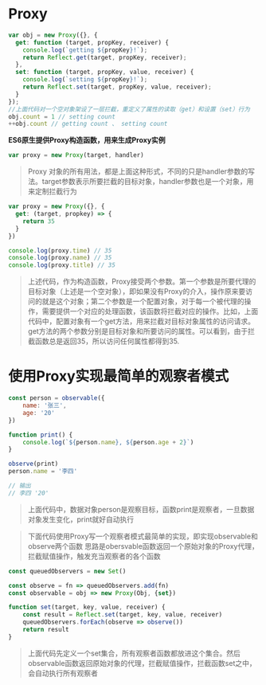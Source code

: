 # Proxy

```javascript
var obj = new Proxy({}, {
  get: function (target, propKey, receiver) {
    console.log(`getting ${propKey}!`);
    return Reflect.get(target, propKey, receiver);
  },
  set: function (target, propKey, value, receiver) {
    console.log(`setting ${propKey}!`);
    return Reflect.set(target, propKey, value, receiver);
  }
});
//上面代码对一个空对象架设了一层拦截，重定义了属性的读取（get）和设置（set）行为
obj.count = 1 // setting count
++obj.count // getting count 、 setting count
```



**ES6原生提供Proxy构造函数，用来生成Proxy实例**

```javascript
var proxy = new Proxy(target, handler)
```
>  Proxy 对象的所有用法，都是上面这种形式，不同的只是handler参数的写法。target参数表示所要拦截的目标对象，handler参数也是一个对象，用来定制拦截行为



```javascript
var proxy = new Proxy({}, {
  get: (target, propkey) => {
    return 35
  }
})

console.log(proxy.time) // 35 
console.log(proxy.name) // 35
console.log(proxy.title) // 35
```

> 上述代码，作为构造函数，Proxy接受两个参数。第一个参数是所要代理的目标对象（上述是一个空对象），即如果没有Proxy的介入，操作原来要访问的就是这个对象；第二个参数是一个配置对象，对于每一个被代理的操作，需要提供一个对应的处理函数，该函数将拦截对应的操作。比如，上面代码中，配置对象有一个get方法，用来拦截对目标对象属性的访问请求。get方法的两个参数分别是目标对象和所要访问的属性。可以看到，由于拦截函数总是返回35，所以访问任何属性都得到35.



# 使用Proxy实现最简单的观察者模式 

```javascript
const person = observable({
    name: '张三',
    age: '20'
})

function print() {
    console.log(`${person.name}, ${person.age + 2}`)
}

observe(print)
person.name = '李四'

// 输出  
// 李四 '20'
```

> 上面代码中，数据对象person是观察目标，函数print是观察者，一旦数据对象发生变化，print就好自动执行



> 下面代码使用Proxy写一个观察者模式最简单的实现，即实现observable和observe两个函数	思路是obersvable函数返回一个原始对象的Proxy代理，拦截赋值操作，触发充当观察者的各个函数

```javascript
const queuedObservers = new Set()

const observe = fn => queuedObservers.add(fn)
const observable = obj => new Proxy(Obj, {set})

function set(target, key, value, receiver) {
    const result = Reflect.set(target, key, value, receiver)
    queuedObservers.forEach(observe => observe())
    return result
}
```

> 上面代码先定义一个set集合，所有观察者函数都放进这个集合。然后observable函数返回原始对象的代理，拦截赋值操作，拦截函数set之中，会自动执行所有观察者